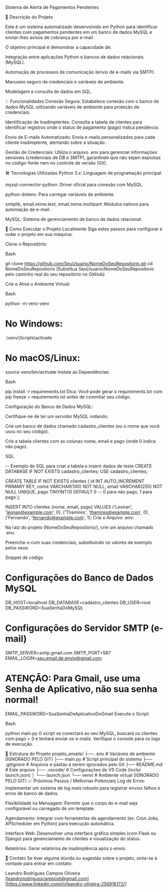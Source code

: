 Sistema de Alerta de Pagamentos Pendentes

📄 Descrição do Projeto

Este é um sistema automatizado desenvolvido em Python para identificar clientes com pagamentos pendentes em um banco de dados MySQL e enviar-lhes avisos de cobrança por e-mail.

O objetivo principal é demonstrar a capacidade de:

Integração entre aplicações Python e bancos de dados relacionais (MySQL).

Automação de processos de comunicação (envio de e-mails via SMTP).

Manuseio seguro de credenciais e variáveis de ambiente.

Modelagem e consulta de dados em SQL.

✨ Funcionalidades
Conexão Segura: Estabelece conexão com o banco de dados MySQL utilizando variáveis de ambiente para proteção de credenciais.

Identificação de Inadimplentes: Consulta a tabela de clientes para identificar registros onde o status de pagamento (pago) indica pendência.

Envio de E-mails Automatizado: Envia e-mails personalizados para cada cliente inadimplente, alertando sobre a situação.

Gestão de Credenciais: Utiliza o arquivo .env para gerenciar informações sensíveis (credenciais de DB e SMTP), garantindo que não sejam expostas no código-fonte nem no controle de versão (Git).

🛠️ Tecnologias Utilizadas
Python 3.x: Linguagem de programação principal.

mysql-connector-python: Driver oficial para conexão com MySQL.

python-dotenv: Para carregar variáveis de ambiente.

smtplib, email.mime.text, email.mime.multipart: Módulos nativos para automação de e-mail.

MySQL: Sistema de gerenciamento de banco de dados relacional.

🚀 Como Executar o Projeto Localmente
Siga estes passos para configurar e rodar o projeto em sua máquina:

Clone o Repositório:

Bash

git clone https://github.com/SeuUsuario/NomeDoSeuRepositorio.git
cd NomeDoSeuRepositorio
(Substitua SeuUsuario/NomeDoSeuRepositorio pelo caminho real do seu repositório no GitHub)

Crie e Ative o Ambiente Virtual:

Bash

python -m venv venv
# No Windows:
.\venv\Scripts\activate
# No macOS/Linux:
source venv/bin/activate
Instale as Dependências:

Bash

pip install -r requirements.txt
Dica: Você pode gerar o requirements.txt com pip freeze > requirements.txt antes de commitar seu código.

Configuração do Banco de Dados MySQL:

Certifique-se de ter um servidor MySQL rodando.

Crie um banco de dados chamado cadastro_clientes (ou o nome que você usou no seu código).

Crie a tabela clientes com as colunas nome, email e pago (onde 0 indica não pago).

SQL

-- Exemplo de SQL para criar a tabela e inserir dados de teste
CREATE DATABASE IF NOT EXISTS cadastro_clientes;
USE cadastro_clientes;

CREATE TABLE IF NOT EXISTS clientes (
    id INT AUTO_INCREMENT PRIMARY KEY,
    nome VARCHAR(100) NOT NULL,
    email VARCHAR(255) NOT NULL UNIQUE,
    pago TINYINT(1) DEFAULT 0 -- 0 para não pago, 1 para pago
);

INSERT INTO clientes (nome, email, pago) VALUES
('Leonan', 'leonan@example.com', 0),
('Thamires', 'thamires@example.com', 0),
('Fernando', 'fernando@example.com', 1);
Crie o Arquivo .env:

Na raiz do projeto (NomeDoSeuRepositorio/), crie um arquivo chamado .env.

Preencha-o com suas credenciais, substituindo os valores de exemplo pelos seus:

Snippet de código

# Configurações do Banco de Dados MySQL
DB_HOST=localhost
DB_DATABASE=cadastro_clientes
DB_USER=root
DB_PASSWORD=SuaSenhaDoMySQL

# Configurações do Servidor SMTP (e-mail)
SMTP_SERVER=smtp.gmail.com
SMTP_PORT=587
EMAIL_LOGIN=seu.email.de.envio@gmail.com
# ATENÇÃO: Para Gmail, use uma Senha de Aplicativo, não sua senha normal!
EMAIL_PASSWORD=SuaSenhaDeAplicativoDoGmail
Execute o Script:

Bash

python main.py
O script se conectará ao seu MySQL, buscará os clientes com pago = 0 e tentará enviar os e-mails. Verifique o console para os logs de execução.

📂 Estrutura do Projeto
projeto_emails/
├── .env                  # Variáveis de ambiente (IGNORADO PELO GIT)
├── main.py               # Script principal do sistema
├── .gitignore            # Arquivos e pastas a serem ignorados pelo Git
├── README.md             # Este arquivo
├── .vscode/              # Configurações do VS Code (inclui launch.json)
│   └── launch.json
└── venv/                 # Ambiente virtual (IGNORADO PELO GIT)
📈 Próximos Passos / Melhorias Potenciais
Log de Erros: Implementar um sistema de log mais robusto para registrar envios falhos e erros de banco de dados.

Flexibilidade na Mensagem: Permitir que o corpo do e-mail seja configurável ou carregado de um template.

Agendamento: Integrar com ferramentas de agendamento (ex: Cron Jobs, APScheduler em Python) para execução automática.

Interface Web: Desenvolver uma interface gráfica simples (com Flask ou Django) para gerenciamento de clientes e visualização do status.

Relatórios: Gerar relatórios de inadimplência após o envio.

📧 Contato
Se tiver alguma dúvida ou sugestão sobre o projeto, sinta-se à vontade para entrar em contato:

Leandro Rodrigues Campos Oliveira
[leandrorodriguescamposti@gmail.com]
[https://www.linkedin.com/in/leandro-oliveira-256916172/]
